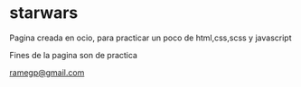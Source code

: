 # starwars
Pagina creada en ocio, para practicar un poco de html,css,scss y javascript

Fines de la pagina son de practica 


ramegp@gmail.com

